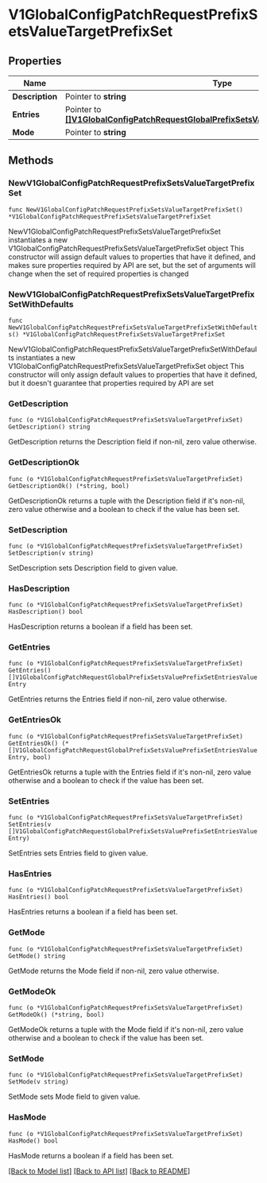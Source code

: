 # V1GlobalConfigPatchRequestPrefixSetsValueTargetPrefixSet

## Properties

Name | Type | Description | Notes
------------ | ------------- | ------------- | -------------
**Description** | Pointer to **string** |  | [optional] 
**Entries** | Pointer to [**[]V1GlobalConfigPatchRequestGlobalPrefixSetsValuePrefixSetEntriesValueEntry**](V1GlobalConfigPatchRequestGlobalPrefixSetsValuePrefixSetEntriesValueEntry.md) |  | [optional] 
**Mode** | Pointer to **string** |  | [optional] 

## Methods

### NewV1GlobalConfigPatchRequestPrefixSetsValueTargetPrefixSet

`func NewV1GlobalConfigPatchRequestPrefixSetsValueTargetPrefixSet() *V1GlobalConfigPatchRequestPrefixSetsValueTargetPrefixSet`

NewV1GlobalConfigPatchRequestPrefixSetsValueTargetPrefixSet instantiates a new V1GlobalConfigPatchRequestPrefixSetsValueTargetPrefixSet object
This constructor will assign default values to properties that have it defined,
and makes sure properties required by API are set, but the set of arguments
will change when the set of required properties is changed

### NewV1GlobalConfigPatchRequestPrefixSetsValueTargetPrefixSetWithDefaults

`func NewV1GlobalConfigPatchRequestPrefixSetsValueTargetPrefixSetWithDefaults() *V1GlobalConfigPatchRequestPrefixSetsValueTargetPrefixSet`

NewV1GlobalConfigPatchRequestPrefixSetsValueTargetPrefixSetWithDefaults instantiates a new V1GlobalConfigPatchRequestPrefixSetsValueTargetPrefixSet object
This constructor will only assign default values to properties that have it defined,
but it doesn't guarantee that properties required by API are set

### GetDescription

`func (o *V1GlobalConfigPatchRequestPrefixSetsValueTargetPrefixSet) GetDescription() string`

GetDescription returns the Description field if non-nil, zero value otherwise.

### GetDescriptionOk

`func (o *V1GlobalConfigPatchRequestPrefixSetsValueTargetPrefixSet) GetDescriptionOk() (*string, bool)`

GetDescriptionOk returns a tuple with the Description field if it's non-nil, zero value otherwise
and a boolean to check if the value has been set.

### SetDescription

`func (o *V1GlobalConfigPatchRequestPrefixSetsValueTargetPrefixSet) SetDescription(v string)`

SetDescription sets Description field to given value.

### HasDescription

`func (o *V1GlobalConfigPatchRequestPrefixSetsValueTargetPrefixSet) HasDescription() bool`

HasDescription returns a boolean if a field has been set.

### GetEntries

`func (o *V1GlobalConfigPatchRequestPrefixSetsValueTargetPrefixSet) GetEntries() []V1GlobalConfigPatchRequestGlobalPrefixSetsValuePrefixSetEntriesValueEntry`

GetEntries returns the Entries field if non-nil, zero value otherwise.

### GetEntriesOk

`func (o *V1GlobalConfigPatchRequestPrefixSetsValueTargetPrefixSet) GetEntriesOk() (*[]V1GlobalConfigPatchRequestGlobalPrefixSetsValuePrefixSetEntriesValueEntry, bool)`

GetEntriesOk returns a tuple with the Entries field if it's non-nil, zero value otherwise
and a boolean to check if the value has been set.

### SetEntries

`func (o *V1GlobalConfigPatchRequestPrefixSetsValueTargetPrefixSet) SetEntries(v []V1GlobalConfigPatchRequestGlobalPrefixSetsValuePrefixSetEntriesValueEntry)`

SetEntries sets Entries field to given value.

### HasEntries

`func (o *V1GlobalConfigPatchRequestPrefixSetsValueTargetPrefixSet) HasEntries() bool`

HasEntries returns a boolean if a field has been set.

### GetMode

`func (o *V1GlobalConfigPatchRequestPrefixSetsValueTargetPrefixSet) GetMode() string`

GetMode returns the Mode field if non-nil, zero value otherwise.

### GetModeOk

`func (o *V1GlobalConfigPatchRequestPrefixSetsValueTargetPrefixSet) GetModeOk() (*string, bool)`

GetModeOk returns a tuple with the Mode field if it's non-nil, zero value otherwise
and a boolean to check if the value has been set.

### SetMode

`func (o *V1GlobalConfigPatchRequestPrefixSetsValueTargetPrefixSet) SetMode(v string)`

SetMode sets Mode field to given value.

### HasMode

`func (o *V1GlobalConfigPatchRequestPrefixSetsValueTargetPrefixSet) HasMode() bool`

HasMode returns a boolean if a field has been set.


[[Back to Model list]](../README.md#documentation-for-models) [[Back to API list]](../README.md#documentation-for-api-endpoints) [[Back to README]](../README.md)


